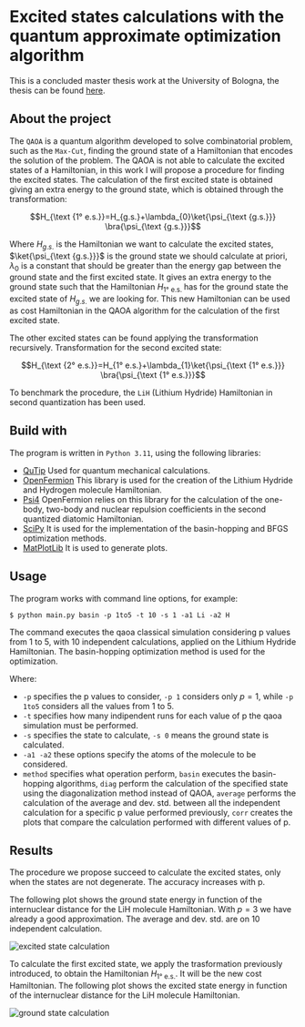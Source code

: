 # Excited states calculations with the quantum approximate optimization algorithm 
This is a concluded master thesis work at the University of Bologna, the thesis can be found [here](https://amslaurea.unibo.it/28792/).
## About the project
The `QAOA` is a quantum algorithm developed to solve combinatorial problem, such as the `Max-Cut`, finding the ground state of a Hamiltonian that encodes the solution
of the problem. 
The QAOA is not able to calculate the excited states of a Hamiltonian, in this work I will propose a procedure for finding the excited states.
The calculation of the first excited state is obtained giving an extra energy to the ground state, which is obtained through the transformation:

$$H_{\text {1° e.s.}}=H_{g.s.}+\lambda_{0}\ket{\psi_{\text {g.s.}}} \bra{\psi_{\text {g.s.}}}$$

Where $H_{g.s.}$ is the Hamiltonian we want to calculate the excited states, $\ket{\psi_{\text {g.s.}}}$ is the ground state we should calculate at priori, $\lambda_{0}$ is
a constant that should be greater than the energy gap between the ground state and the first excited state. It gives an extra energy to the ground state such that the
Hamiltonian $H_{\text {1° e.s. }}$ has for the ground state the excited state of $H_{g.s.}$ we are looking for. This new Hamiltonian can be used as cost Hamiltonian in the QAOA algorithm for the calculation of the first excited state.

The other excited states can be found applying the transformation recursively.
Transformation for the second excited state:

$$H_{\text {2° e.s.}}=H_{1° e.s.}+\lambda_{1}\ket{\psi_{\text {1° e.s.}}} \bra{\psi_{\text {1° e.s.}}}$$

To benchmark the procedure, the `LiH` (Lithium Hydride) Hamiltonian in second quantization has been used.

## Build with

The program is written in `Python 3.11`, using the following libraries:
* [QuTip](https://qutip.org/) Used for quantum mechanical calculations.
* [OpenFermion](https://quantumai.google/openfermion)  This library is used for the creation of the Lithium Hydride and Hydrogen molecule Hamiltonian.
* [Psi4](https://psicode.org/)  OpenFermion relies on this library for the calculation of the one-body, two-body and nuclear repulsion coefficients in the second quantized diatomic Hamiltonian.
* [SciPy](https://scipy.org/)  It is used for the implementation of the basin-hopping and BFGS optimization methods.
* [MatPlotLib](https://matplotlib.org/) It is used to generate plots.

## Usage

The program works with command line options, for example:
```
$ python main.py basin -p 1to5 -t 10 -s 1 -a1 Li -a2 H
```
The command executes the qaoa classical simulation considering p values from 1 to 5, with 10 independent calculations, applied on the Lithium Hydride Hamiltonian. The basin-hopping optimization method is used for the optimization.

Where:
* `-p` specifies the p values to consider, `-p 1` considers only $p=1$, while `-p 1to5` considers all the values from 1 to 5.
* `-t` specifies how many indipendent runs for each value of p the qaoa simulation must be performed.
* `-s` specifies the state to calculate, `-s 0` means the ground state is calculated.
* `-a1 -a2` these options specify the atoms of the molecule to be considered.
* `method` specifies what operation perform, `basin` executes the basin-hopping algorithms, `diag` perform the calculation of the specified state using the diagonalization method instead of QAOA, `average` performs the calculation of the average and dev. std. between all the independent calculation for a specific p value performed previously, `corr` creates the plots that compare the calculation performed with different values of p.

## Results
The procedure we propose succeed to calculate the excited states, only when the states are not degenerate. The accuracy increases with p.

The following plot shows the ground state energy in function of the internuclear distance for the LiH molecule Hamiltonian. With $p=3$ we have already a good approximation. The average and dev. std. are on 10 independent calculation.

![excited state calculation](https://github.com/danieletrisciani/qaoa-excited-states-calculation/assets/20107065/2ca59971-e431-4a6c-962d-4712d57da5b7)

To calculate the first excited state, we apply the trasformation previously introduced, to obtain the Hamiltonian $H_{\text {1° e.s.}}$. It will be the new cost Hamiltonian. 
The following plot shows the excited state energy in function of the internuclear distance for the LiH molecule Hamiltonian.


![ground state calculation](https://github.com/danieletrisciani/qaoa-excited-states-calculation/assets/20107065/aa173a89-717d-4bd2-abed-f29b88e41cfd)


